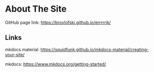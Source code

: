 # About The Site

GitHub page link: https://brovlofski.github.io/errrrrik/


## Links

mkdocs material: https://squidfunk.github.io/mkdocs-material/creating-your-site/

mkdocs: https://www.mkdocs.org/getting-started/
